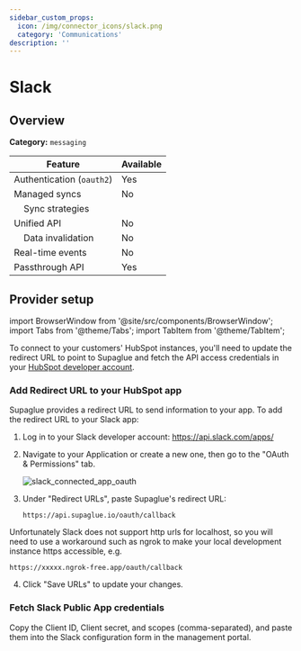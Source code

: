 ```yaml
---
sidebar_custom_props:
  icon: /img/connector_icons/slack.png
  category: 'Communications'
description: ''
---
```


# Slack

## Overview

**Category:** `messaging`

| Feature                              | Available |
| ------------------------------------ | --------- |
| Authentication (`oauth2`)            | Yes       |
| Managed syncs                        | No        |
| &nbsp;&nbsp;&nbsp; Sync strategies   |           |
| Unified API                          | No        |
| &nbsp;&nbsp;&nbsp; Data invalidation | No        |
| Real-time events                     | No        |
| Passthrough API                      | Yes       |

## Provider setup

import BrowserWindow from '@site/src/components/BrowserWindow';
import Tabs from '@theme/Tabs';
import TabItem from '@theme/TabItem';

To connect to your customers' HubSpot instances, you'll need to update the redirect URL to point to Supaglue and fetch the API access credentials in your [HubSpot developer account](https://developers.hubspot.com).

### Add Redirect URL to your HubSpot app

Supaglue provides a redirect URL to send information to your app. To add the redirect URL to your Slack app:

1. Log in to your Slack developer account: <https://api.slack.com/apps/>
2. Navigate to your Application or create a new one, then go to the "OAuth & Permissions" tab.

   <BrowserWindow url="api.slack.com/apps/A05U8PFAKJL/oauth">

   ![slack_connected_app_oauth](/img/slack_connected_app_oauth.png 'slack connected app oauth')

   </BrowserWindow>

3. Under "Redirect URLs", paste Supaglue's redirect URL:

   <Tabs>
   <TabItem value="supaglue-cloud" label="Supaglue Cloud" default>

   ```
   https://api.supaglue.io/oauth/callback
   ```

   </TabItem>
   <TabItem value="localhost" label="Localhost">

  Unfortunately Slack does not support http urls for localhost, so you will need to use a workaround such as ngrok to make your local development instance https accessible, e.g.
   ```
   https://xxxxx.ngrok-free.app/oauth/callback
   ```

   </TabItem>
   </Tabs>

4. Click "Save URLs" to update your changes.

### Fetch Slack Public App credentials

Copy the Client ID, Client secret, and scopes (comma-separated), and paste them into the Slack configuration form in the management portal.
